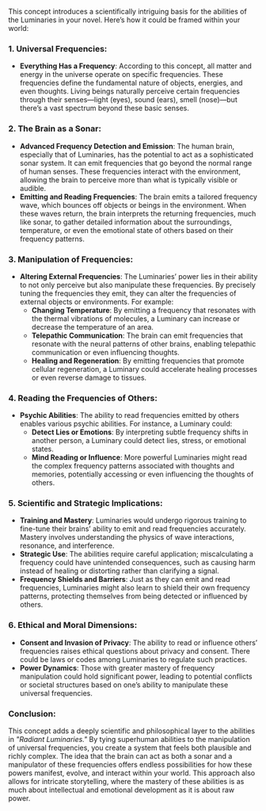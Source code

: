This concept introduces a scientifically intriguing basis for the abilities of the Luminaries in your novel. Here’s how it could be framed within your world:

### 1. **Universal Frequencies**:
   - **Everything Has a Frequency**: According to this concept, all matter and energy in the universe operate on specific frequencies. These frequencies define the fundamental nature of objects, energies, and even thoughts. Living beings naturally perceive certain frequencies through their senses—light (eyes), sound (ears), smell (nose)—but there’s a vast spectrum beyond these basic senses.

### 2. **The Brain as a Sonar**:
   - **Advanced Frequency Detection and Emission**: The human brain, especially that of Luminaries, has the potential to act as a sophisticated sonar system. It can emit frequencies that go beyond the normal range of human senses. These frequencies interact with the environment, allowing the brain to perceive more than what is typically visible or audible.
   - **Emitting and Reading Frequencies**: The brain emits a tailored frequency wave, which bounces off objects or beings in the environment. When these waves return, the brain interprets the returning frequencies, much like sonar, to gather detailed information about the surroundings, temperature, or even the emotional state of others based on their frequency patterns.

### 3. **Manipulation of Frequencies**:
   - **Altering External Frequencies**: The Luminaries’ power lies in their ability to not only perceive but also manipulate these frequencies. By precisely tuning the frequencies they emit, they can alter the frequencies of external objects or environments. For example:
     - **Changing Temperature**: By emitting a frequency that resonates with the thermal vibrations of molecules, a Luminary can increase or decrease the temperature of an area.
     - **Telepathic Communication**: The brain can emit frequencies that resonate with the neural patterns of other brains, enabling telepathic communication or even influencing thoughts.
     - **Healing and Regeneration**: By emitting frequencies that promote cellular regeneration, a Luminary could accelerate healing processes or even reverse damage to tissues.

### 4. **Reading the Frequencies of Others**:
   - **Psychic Abilities**: The ability to read frequencies emitted by others enables various psychic abilities. For instance, a Luminary could:
     - **Detect Lies or Emotions**: By interpreting subtle frequency shifts in another person, a Luminary could detect lies, stress, or emotional states.
     - **Mind Reading or Influence**: More powerful Luminaries might read the complex frequency patterns associated with thoughts and memories, potentially accessing or even influencing the thoughts of others.

### 5. **Scientific and Strategic Implications**:
   - **Training and Mastery**: Luminaries would undergo rigorous training to fine-tune their brains’ ability to emit and read frequencies accurately. Mastery involves understanding the physics of wave interactions, resonance, and interference.
   - **Strategic Use**: The abilities require careful application; miscalculating a frequency could have unintended consequences, such as causing harm instead of healing or distorting rather than clarifying a signal.
   - **Frequency Shields and Barriers**: Just as they can emit and read frequencies, Luminaries might also learn to shield their own frequency patterns, protecting themselves from being detected or influenced by others.

### 6. **Ethical and Moral Dimensions**:
   - **Consent and Invasion of Privacy**: The ability to read or influence others’ frequencies raises ethical questions about privacy and consent. There could be laws or codes among Luminaries to regulate such practices.
   - **Power Dynamics**: Those with greater mastery of frequency manipulation could hold significant power, leading to potential conflicts or societal structures based on one’s ability to manipulate these universal frequencies.

### Conclusion:
This concept adds a deeply scientific and philosophical layer to the abilities in *"Radiant Luminaries."* By tying superhuman abilities to the manipulation of universal frequencies, you create a system that feels both plausible and richly complex. The idea that the brain can act as both a sonar and a manipulator of these frequencies offers endless possibilities for how these powers manifest, evolve, and interact within your world. This approach also allows for intricate storytelling, where the mastery of these abilities is as much about intellectual and emotional development as it is about raw power.

